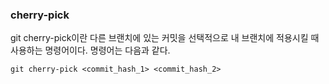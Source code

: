 ### cherry-pick
git cherry-pick이란 다른 브랜치에 있는 커밋을 선택적으로 내 브랜치에 적용시킬 때 사용하는 명령어이다. 명령어는 다음과 같다.

``` git
git cherry-pick <commit_hash_1> <commit_hash_2> 
```